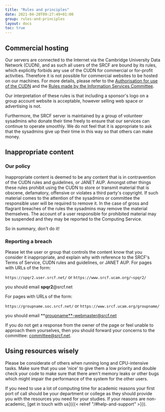 ```yaml
---
title: "Rules and principles"
date: 2021-04-20T09:27:49+01:00
group: rules-and-principles
layout: docs
toc: true
---
```


## Commercial hosting

Our servers are connected to the Internet via the Cambridge University
Data Network (CUDN), and as such all users of the SRCF are bound by its
rules, which explicitly forbids any use of the CUDN for commercial or
for-profit activities. Therefore it is not possible for commercial
websites to be hosted on our machines. For more details, please refer to
the [Authorisation for use of the CUDN](https://help.uis.cam.ac.uk/cudn-rules)
and the [Rules made by the Information Services Committee](https://help.uis.cam.ac.uk/policies/governance-and-policy-documents/rules-made-by-the-information-services-committee).

Our interpretation of these rules is that including a sponsor's logo on
a group account website is acceptable, however selling web space or
advertising is not.

Furthermore, the SRCF server is maintained by a group of volunteer
sysadmins who donate their time freely to ensure that our services can
continue to operate smoothly. We do not feel that it is appropriate to
ask that the sysadmins give up their time in this way so that others can
make money.

## Inappropriate content

### Our policy

Inappropriate content is deemed to be any content that is in
contravention of the CUDN rules and guidelines, or JANET AUP. Amongst
other things these rules prohibit using the CUDN to store or transmit
material that is obscene, defamatory, offensive or violates a third
party's copyright. If such material comes to the attention of the
sysadmins or committee the responsible user will be required to remove
it. In the case of gross and flagrant breaches of the rules the
sysadmins may remove the material themselves. The account of a user
responsible for prohibited material may be suspended and they may be
reported to the Computing Service.

So in summary, don't do it!

### Reporting a breach

Please let the user or group that controls the content know that you
consider it inappropriate, and explain why with reference to the SRCF's
Terms of Service, CUDN rules and guidelines, or JANET AUP. For pages
with URLs of the form:

`https://spqr2.user.srcf.net/` or `https://www.srcf.ucam.org/~spqr2/`

you should email **spqr2**\@srcf.net

For pages with URLs of the form:

`https://groupname.soc.srcf.net/` or
`https://www.srcf.ucam.org/groupname/`

you should email \*\*<groupname**-webmaster@srcf.net>

If you do not get a response from the owner of the page or feel unable
to approach them yourselves, then you should forward your concerns to
the committee: <committee@srcf.net>.

## Using resources wisely

Please be considerate of others when running long and CPU-intensive
tasks. Make sure that you use 'nice' to give them a low priority and
double check your code to make sure that there aren't memory leaks or
other bugs which might impair the performance of the system for the
other users.

If you need to use a lot of computing time for academic reasons your
first port of call should be your department or college as they should
provide you with the resources you need for your studies. If your
reasons are non-academic,
[get in touch with us]({{< relref "/#help-and-support" >}}).
